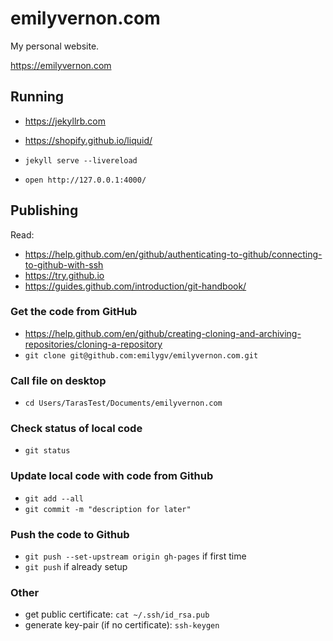 # emilyvernon.com
My personal website.

https://emilyvernon.com

## Running

- https://jekyllrb.com
- https://shopify.github.io/liquid/


- `jekyll serve --livereload`
- `open http://127.0.0.1:4000/`

## Publishing

Read:
- https://help.github.com/en/github/authenticating-to-github/connecting-to-github-with-ssh
- https://try.github.io
- https://guides.github.com/introduction/git-handbook/

### Get the code from GitHub
- https://help.github.com/en/github/creating-cloning-and-archiving-repositories/cloning-a-repository
- `git clone git@github.com:emilygv/emilyvernon.com.git`

### Call file on desktop
- `cd Users/TarasTest/Documents/emilyvernon.com`

### Check status of local code
- `git status`

### Update local code with code from Github
- `git add --all`
- `git commit -m "description for later"`

### Push the code to Github
- `git push --set-upstream origin gh-pages` if first time
- `git push` if already setup

### Other

- get public certificate: `cat ~/.ssh/id_rsa.pub`
- generate key-pair (if no certificate): `ssh-keygen`